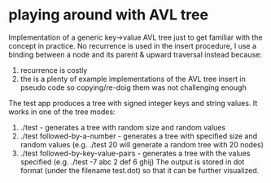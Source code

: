# playing around with AVL tree

Implementation of a generic key->value AVL tree just to get familiar with the concept in practice. No recurrence is used in the insert procedure, I use a binding between a node and its parent & upward traversal instead because:
  1. recurrence is costly
  2. the is a plenty of example implementations of the AVL tree insert in pseudo code so copying/re-doig them was not challenging enough

The test app produces a tree with signed integer keys and string values. It works in one of the tree modes:
  1. ./test - generates a tree with random size and random values
  2. ./test followed-by-a-number - generates a tree with specified size and random values (e.g. ./test 20 will generate a random tree with 20 nodes)
  3. ./test followed-by-key-value-pairs - generates a tree with the values specified (e.g. ./test -7 abc 2 def 6 ghij)
The output is stored in dot format (under the filename test.dot) so that it can be further visualized.

